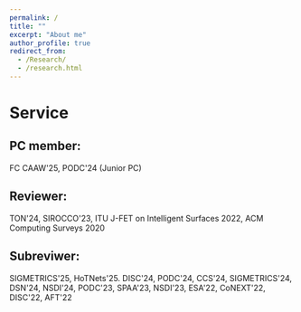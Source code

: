 ```yaml
---
permalink: /
title: ""
excerpt: "About me"
author_profile: true
redirect_from: 
  - /Research/
  - /research.html
---
```


# Service

## PC member:
FC CAAW'25, PODC'24 (Junior PC)

## Reviewer:
TON'24, SIROCCO'23, ITU J-FET on Intelligent Surfaces 2022, ACM Computing Surveys 2020

## Subreviwer: 
SIGMETRICS'25, HoTNets'25. DISC'24, PODC'24, CCS'24, SIGMETRICS'24, DSN'24, NSDI'24, PODC'23, SPAA'23, NSDI'23, ESA'22, CoNEXT'22, DISC'22, AFT'22
